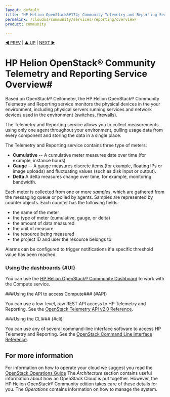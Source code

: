 ```yaml
---
layout: default
title: "HP Helion OpenStack&#174; Community Telemetry and Reporting Service Overview"
permalink: /cloudos/community/services/reporting/overview/
product: community

---
```


<script>

function PageRefresh {
onLoad="window.refresh"
}

PageRefresh();

</script>


<p style="font-size: small;"> <a href="/cloudos/community/services/orchestration/howto/">&#9664; PREV</a> | <a href="/cloudos/community/services/overview/">&#9650; UP</a> | <a href="/cloudos/community/services/reporting/howto/"> NEXT &#9654</a> </p>


# HP Helion OpenStack&#174; Community Telemetry and Reporting Service Overview#

<!-- modeled after HP Cloud Networking Getting Started (network.getting.started.md); text from http://www.mirantis.com/blog/openstack-metering-using-ceilometer/ -->
Based on OpenStack&reg; Ceilometer, the HP Helion OpenStack&#174; Community Telemetry and Reporting service monitors the physical devices in the your environment, including physical servers running services and network devices used in the environment (switches, firewalls). 

The Telemetry and Reporting service allows you to collect measurements using only one agent throughout your environment, pulling usage data from every component and storing the data in a single place. 

The Telemetry and Reporting service contains three type of meters:

- **Cumulative** -- A cumulative meter measures date over time (for example, instance hours)
- **Gauge** -- A gauge measures discrete items.(for example, floating IPs or image uploads) and fluctuating values (such as disk input or output).
- **Delta** A delta measures change over time, for example, monitoring bandwidth.

Each meter is collected from one or more *samples*, which are gathered from the messaging queue or polled by agents. Samples are represented by counter objects. Each counter has the following fields:

- the name of the meter
- the type of meter (cumulative, gauge, or delta)
- the amount of data measured
- the unit of measure
- the resource being measured
- the project ID and user the resource belongs to

Alarms can be configured to trigger notifications if a specific threshold value has been reached. 

### Using the dashboards {#UI}

You can use the [HP Helion OpenStack&#174; Community Dashboard](/cloudos/community/services/dashboard/overview/) to work with the Compute service.

###Using the API to access Compute### {#API}
 
You can use a low-level, raw REST API access to HP Telemetry and Reporting. See the [OpenStack Telemetry API v2.0 Reference](http://api.openstack.org/api-ref-telemetry.html).

###Using the CLI### {#cli}

You can use any of several command-line interface software to access HP Telemetry and Reporting. See the [OpenStack Command Line Interface Reference](http://docs.openstack.org/cli-reference/content/ceilometerclient_commands.html).

## For more information ##

For information on how to operate your cloud we suggest you read the [OpenStack Operations Guide](http://docs.openstack.org/ops/) The *Architecture* section contains useful information about how an OpenStack Cloud is put together. However, the HP Helion OpenStack&#174; Community edition takes care of these details for you. The *Operations* contains information on how to manage the system.

<!-- hide me Also see the Help topics that are available in the Operational Dashboard and Administration Dashboard.  Website copies are available:

* [HP Cloud OS Operational Dashboard Help](/cloudos/manage/operational-dashboard/)
* [HP Cloud OS Administration Dashboard Help](/cloudos/manage/administration-dashboard/) -->